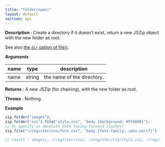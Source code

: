 ```yaml
---
title: "folder(name)"
layout: default
section: api
---
```


__Description__ : Create a directory if it doesn't exist, return a new JSZip
object with the new folder as root.

See also [the `dir` option of file()]({{site.baseurl}}/documentation/api_jszip/file_data.html).

__Arguments__

name | type   | description
-----|--------|------------
name | string | the name of the directory.

__Returns__ : A new JSZip (for chaining), with the new folder as root.

__Throws__ : Nothing.

<!-- __Complexity__ : **O(1)** -->

__Example__

```js
zip.folder("images");
zip.folder("css").file("style.css", "body {background: #FF0000}");
// or specify an absolute path (using forward slashes)
zip.file("~/register/css/font.css", "body {font-family: sans-serif}")

// result : images/, ~/register/css/, ~/register/css/style.css, ~/register/css/font.css
```

